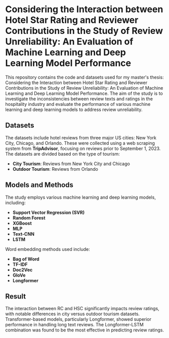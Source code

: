 # Considering the Interaction between Hotel Star Rating and Reviewer Contributions in the Study of Review Unreliability: An Evaluation of Machine Learning and Deep Learning Model Performance

This repository contains the code and datasets used for my master's thesis: Considering the Interaction between Hotel Star Rating and Reviewer Contributions in the Study of Review Unreliability: An Evaluation of Machine Learning and Deep Learning Model Performance. The aim of the study is to investigate the inconsistencies between review texts and ratings in the hospitality industry and evaluate the performance of various machine learning and deep learning models to address review unreliability.

## Datasets
The datasets include hotel reviews from three major US cities: New York City, Chicago, and Orlando. These were collected using a web scraping system from **TripAdvisor**, focusing on reviews prior to September 1, 2023. The datasets are divided based on the type of tourism:
- **City Tourism**: Reviews from New York City and Chicago
- **Outdoor Tourism**: Reviews from Orlando

## Models and Methods

The study employs various machine learning and deep learning models, including:

- **Support Vector Regression (SVR)**
- **Random Forest**
- **XGBoost**
- **MLP**
- **Text-CNN**
- **LSTM**

Word embedding methods used include:

- **Bag of Word**
- **TF-IDF**
- **Doc2Vec**
- **GloVe**
- **Longformer**

## Result
The interaction between RC and HSC significantly impacts review ratings, with notable differences in city versus outdoor tourism datasets. Transformer-based models, particularly Longformer, showed superior performance in handling long text reviews. The Longformer-LSTM combination was found to be the most effective in predicting review ratings.


